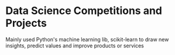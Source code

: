# Data Science Competitions and Projects

Mainly used Python's machine learning lib, scikit-learn to draw new insights, predict values and improve products or services
